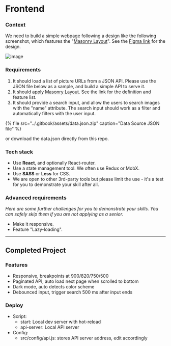 # Frontend

### Context

We need to build a simple webpage following a design like the following screenshot, which features the "[Masonry Layout](https://www.sitepoint.com/understanding-masonry-layout/)". See the [Figma link](https://www.figma.com/file/MGrnRE8jfCl9lU1UmqOQBg/Wiredcraft-Front-End-Test-Mockup) for the design.

![image](https://user-images.githubusercontent.com/919180/151288872-f5f418d1-8326-4b50-9b0b-5ecc624683e1.png)

### Requirements

1. It should load a list of picture URLs from a JSON API. Please use the JSON file below as a sample, and build a simple API to serve it.
2. It should apply [Masonry Layout](https://www.sitepoint.com/understanding-masonry-layout/). See the link for the definition and feature list.
3. It should provide a search input, and allow the users to search images with the "name" attribute. The search input should work as a filter and automatically filters with the user input.

{% file src="../.gitbook/assets/data.json.zip" caption="Data Source JSON file" %}

or download the data.json directly from this repo.

### Tech stack

-   Use **React**, and optionally React-router.
-   Use a state management tool. We often use Redux or MobX.
-   Use **SASS** or **Less** for CSS.
-   We are open to other 3rd-party tools but please limit the use - it's a test for you to demonstrate your skill after all.

### Advanced requirements

_Here are some further challenges for you to demonstrate your skills. You can safely skip them if you are not applying as a senior._

-   Make it responsive.
-   Feature "Lazy-loading".

---

## Completed Project

### Features

-   Responsive, breakpoints at 900/820/750/500
-   Paginated API, auto load next page when scrolled to bottom
-   Dark mode, auto detects color scheme
-   Debounced input, trigger search 500 ms after input ends

### Deploy

-   Script:
    -   start: Local dev server with hot-reload
    -   api-server: Local API server
-   Config:
    -   src/config/api.js: stores API server address, edit accordingly
